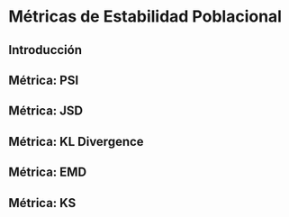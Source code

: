 # Métricas de Estabilidad Poblacional

## Introducción 

## Métrica: PSI

## Métrica: JSD

## Métrica: KL Divergence

## Métrica: EMD

## Métrica: KS